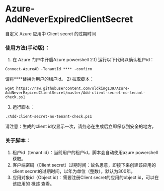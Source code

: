 # Azure-AddNeverExpiredClientSecret
自定义 Azure 应用中 Client secret 的过期时间

### 使用方法(手动版)：
1) 在 Azure 门户中开启Azure powershell
2.1) 运行以下代码以确认租户id：
```
Connect-AzureAD -TenantId **** -confirm
```
请将****替换为用户的租户id。
2) 拉取脚本：
```
wget https://raw.githubusercontent.com/oldking139/Azure-AddNeverExpiredClientSecret/master/Add-client-secret-no-tenant-check.ps1
```
3) 运行脚本：
```
./Add-client-secret-no-tenant-check.ps1
```
请注意：生成的client id仅显示一次，请务必在生成后立即保存到安全的地方。

### 关于脚本：
1) 租户id（tenant id）：当前用户的租户id，脚本会自动使用azure powershell获取。
2) 客户端密码（Client secret）过期时间：故名思意，即接下来创建该应用的client secret的过期时间，以年为单位（整数），默认为300年。
3) 应用对象id（Object id）：需要注册Client secret的应用的object id，可以在该应用的 概述 查看。
